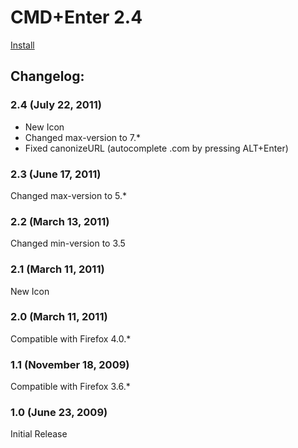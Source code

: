 # CMD+Enter 2.4

[Install](https://addons.mozilla.org/addon/cmdenter)

## Changelog:
### 2.4 (July 22, 2011)
* New Icon
* Changed max-version to 7.*
* Fixed canonizeURL (autocomplete .com by pressing ALT+Enter)

### 2.3 (June 17, 2011)
Changed max-version to 5.*

### 2.2 (March 13, 2011)
Changed min-version to 3.5

### 2.1 (March 11, 2011)
New Icon

### 2.0 (March 11, 2011)
Compatible with Firefox 4.0.*

### 1.1 (November 18, 2009)
Compatible with Firefox 3.6.*

### 1.0 (June 23, 2009)
Initial Release
